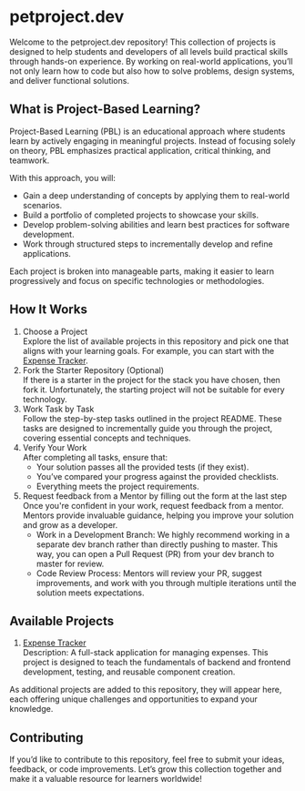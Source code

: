 # petproject.dev

Welcome to the petproject.dev repository! This collection of projects is designed to help students and developers of all levels build practical skills through hands-on experience. By working on real-world applications, you’ll not only learn how to code but also how to solve problems, design systems, and deliver functional solutions.

## What is Project-Based Learning?
Project-Based Learning (PBL) is an educational approach where students learn by actively engaging in meaningful projects. Instead of focusing solely on theory, PBL emphasizes practical application, critical thinking, and teamwork.

With this approach, you will:

- Gain a deep understanding of concepts by applying them to real-world scenarios.
- Build a portfolio of completed projects to showcase your skills.
- Develop problem-solving abilities and learn best practices for software development.
- Work through structured steps to incrementally develop and refine applications.

Each project is broken into manageable parts, making it easier to learn progressively and focus on specific technologies or methodologies.

## How It Works
1. Choose a Project\
Explore the list of available projects in this repository and pick one that aligns with your learning goals. For example, you can start with the [Expense Tracker](./expense-tracker/README.md).
1. Fork the Starter Repository (Optional)\
If there is a starter in the project for the stack you have chosen, then fork it. Unfortunately, the starting project will not be suitable for every technology.
1. Work Task by Task\
Follow the step-by-step tasks outlined in the project README. These tasks are designed to incrementally guide you through the project, covering essential concepts and techniques.
1. Verify Your Work\
After completing all tasks, ensure that:
    * Your solution passes all the provided tests (if they exist).
    * You’ve compared your progress against the provided checklists.
    * Everything meets the project requirements. 
1. Request feedback from a Mentor by filling out the form at the last step\
Once you're confident in your work, request feedback from a mentor. Mentors provide invaluable guidance, helping you improve your solution and grow as a developer.
    * Work in a Development Branch: We highly recommend working in a separate dev branch rather than directly pushing to master. This way, you can open a Pull Request (PR) from your dev branch to master for review.
    * Code Review Process: Mentors will review your PR, suggest improvements, and work with you through multiple iterations until the solution meets expectations.


## Available Projects

1. [Expense Tracker](./expense-tracker/README.md)\
Description: A full-stack application for managing expenses. This project is designed to teach the fundamentals of backend and frontend development, testing, and reusable component creation.

As additional projects are added to this repository, they will appear here, each offering unique challenges and opportunities to expand your knowledge.

## Contributing
If you’d like to contribute to this repository, feel free to submit your ideas, feedback, or code improvements. Let’s grow this collection together and make it a valuable resource for learners worldwide!
